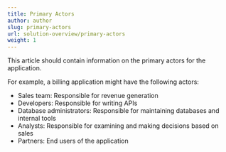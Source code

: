 ```yaml
---
title: Primary Actors
author: author
slug: primary-actors
url: solution-overview/primary-actors
weight: 1
---
```


This article should contain information on the primary actors for the application.  

For example, a billing application might have the following actors:

* Sales team: Responsible for revenue generation
* Developers: Responsible for writing APIs
* Database administrators: Responsible for maintaining databases and internal tools
* Analysts: Responsible for examining and making decisions based on sales
* Partners: End users of the application
